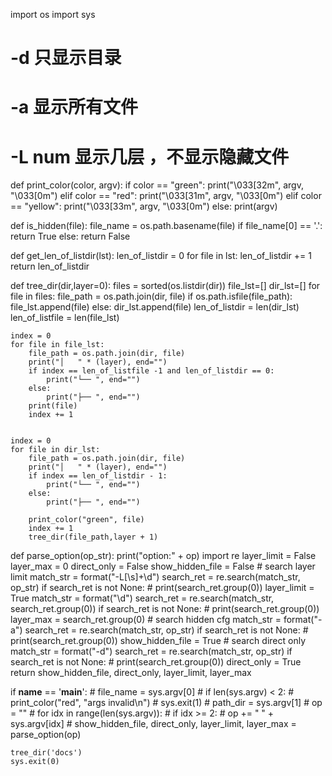 import os
import sys
# -d 只显示目录
# -a 显示所有文件
# -L num  显示几层 ，不显示隐藏文件


def print_color(color, argv):
    if color == "green":
        print("\033[32m", argv, "\033[0m")
    elif color == "red":
        print("\033[31m", argv, "\033[0m")
    elif color == "yellow":
        print("\033[33m", argv, "\033[0m")
    else:
        print(argv)


def is_hidden(file):
    file_name = os.path.basename(file)
    if file_name[0] == '.':
        return True
    else:
        return False



def get_len_of_listdir(lst):
    len_of_listdir = 0
    for file in lst:
        len_of_listdir += 1
    return len_of_listdir


def tree_dir(dir,layer=0):
    files = sorted(os.listdir(dir))
    file_lst=[]
    dir_lst=[]
    for file in files:
        file_path = os.path.join(dir, file)
        if os.path.isfile(file_path):
            file_lst.append(file)
        else:
            dir_lst.append(file)
    len_of_listdir = len(dir_lst)
    len_of_listfile = len(file_lst)
    

    index = 0
    for file in file_lst:
        file_path = os.path.join(dir, file)
        print("│   " * (layer), end="")
        if index == len_of_listfile -1 and len_of_listdir == 0:
            print("└── ", end="")
        else:
            print("├── ", end="")
        print(file)
        index += 1


    index = 0
    for file in dir_lst:
        file_path = os.path.join(dir, file)        
        print("│   " * (layer), end="")
        if index == len_of_listdir - 1:
            print("└── ", end="")
        else:
            print("├── ", end="")

        print_color("green", file)
        index += 1
        tree_dir(file_path,layer + 1)

def parse_option(op_str):
    print("option:" + op)
    import re
    layer_limit = False
    layer_max = 0
    direct_only = False
    show_hidden_file = False
    # search layer limit
    match_str = format("-L[\s]+\d")
    search_ret = re.search(match_str, op_str)
    if search_ret is not None:
        # print(search_ret.group(0))
        layer_limit = True
        match_str = format("\d")
        search_ret = re.search(match_str, search_ret.group(0))
        if search_ret is not None:
            # print(search_ret.group(0))
            layer_max = search_ret.group(0)
    # search hidden cfg
    match_str = format("-a")
    search_ret = re.search(match_str, op_str)
    if search_ret is not None:
        # print(search_ret.group(0))
        show_hidden_file = True
    # search direct only
    match_str = format("-d")
    search_ret = re.search(match_str, op_str)
    if search_ret is not None:
        # print(search_ret.group(0))
        direct_only = True
    return show_hidden_file, direct_only, layer_limit, layer_max


if __name__ == '__main__':
    # file_name = sys.argv[0]
    # if len(sys.argv) < 2:
    #     print_color("red", "args invalid\n")
    #     sys.exit(1)
    # path_dir = sys.argv[1]
    # op = ""
    # for idx in range(len(sys.argv)):
    #     if idx >= 2:
    #         op += " " + sys.argv[idx]
    # show_hidden_file, direct_only, layer_limit, layer_max = parse_option(op)
    
    tree_dir('docs')
    sys.exit(0)

